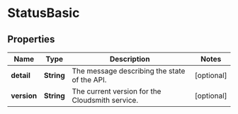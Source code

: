 
# StatusBasic

## Properties
Name | Type | Description | Notes
------------ | ------------- | ------------- | -------------
**detail** | **String** | The message describing the state of the API. |  [optional]
**version** | **String** | The current version for the Cloudsmith service. |  [optional]



